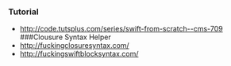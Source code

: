 ### Tutorial
- <http://code.tutsplus.com/series/swift-from-scratch--cms-709>
###Clousure Syntax Helper
- <http://fuckingclosuresyntax.com/>
- <http://fuckingswiftblocksyntax.com/>
